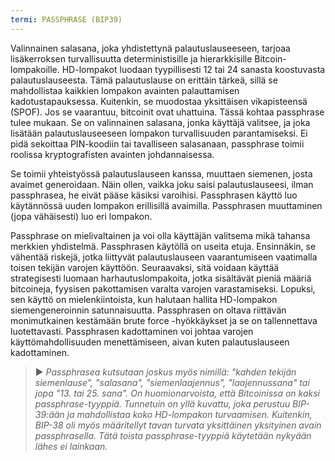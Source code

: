 ```yaml
---
termi: PASSPHRASE (BIP39)
---
```


Valinnainen salasana, joka yhdistettynä palautuslauseeseen, tarjoaa lisäkerroksen turvallisuutta deterministisille ja hierarkkisille Bitcoin-lompakoille. HD-lompakot luodaan tyypillisesti 12 tai 24 sanasta koostuvasta palautuslauseesta. Tämä palautuslause on erittäin tärkeä, sillä se mahdollistaa kaikkien lompakon avainten palauttamisen kadotustapauksessa. Kuitenkin, se muodostaa yksittäisen vikapisteensä (SPOF). Jos se vaarantuu, bitcoinit ovat uhattuina. Tässä kohtaa passphrase tulee mukaan. Se on valinnainen salasana, jonka käyttäjä valitsee, ja joka lisätään palautuslauseeseen lompakon turvallisuuden parantamiseksi. Ei pidä sekoittaa PIN-koodiin tai tavalliseen salasanaan, passphrase toimii roolissa kryptografisten avainten johdannaisessa.

Se toimii yhteistyössä palautuslauseen kanssa, muuttaen siemenen, josta avaimet generoidaan. Näin ollen, vaikka joku saisi palautuslauseesi, ilman passphrasea, he eivät pääse käsiksi varoihisi. Passphrasen käyttö luo käytännössä uuden lompakon erillisillä avaimilla. Passphrasen muuttaminen (jopa vähäisesti) luo eri lompakon.

Passphrase on mielivaltainen ja voi olla käyttäjän valitsema mikä tahansa merkkien yhdistelmä. Passphrasen käytöllä on useita etuja. Ensinnäkin, se vähentää riskejä, jotka liittyvät palautuslauseen vaarantumiseen vaatimalla toisen tekijän varojen käyttöön. Seuraavaksi, sitä voidaan käyttää strategisesti luomaan harhautuslompakoita, jotka sisältävät pieniä määriä bitcoineja, fyysisen pakottamisen varalta varojen varastamiseksi. Lopuksi, sen käyttö on mielenkiintoista, kun halutaan hallita HD-lompakon siemengeneroinnin satunnaisuutta. Passphrasen on oltava riittävän monimutkainen kestämään brute force -hyökkäykset ja se on tallennettava luotettavasti. Passphrasen kadottaminen voi johtaa varojen käyttömahdollisuuden menettämiseen, aivan kuten palautuslauseen kadottaminen.

> ► *Passphrasea kutsutaan joskus myös nimillä: "kahden tekijän siemenlause", "salasana", "siemenlaajennus", "laajennussana" tai jopa "13. tai 25. sana". On huomionarvoista, että Bitcoinissa on kaksi passphrase-tyyppiä. Tunnetuin on yllä kuvattu, joka perustuu BIP-39:ään ja mahdollistaa koko HD-lompakon turvaamisen. Kuitenkin, BIP-38 oli myös määritellyt tavan turvata yksittäinen yksityinen avain passphrasella. Tätä toista passphrase-tyyppiä käytetään nykyään lähes ei lainkaan.*